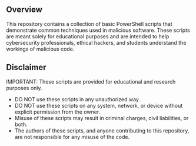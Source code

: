 ## Overview
This repository contains a collection of basic PowerShell scripts that demonstrate common techniques used in malicious software. These scripts are meant solely for educational purposes and are intended to help cybersecurity professionals, ethical hackers, and students understand the workings of malicious code.

## Disclaimer
IMPORTANT: These scripts are provided for educational and research purposes only.

- DO NOT use these scripts in any unauthorized way.
- DO NOT use these scripts on any system, network, or device without explicit permission from the owner.
- Misuse of these scripts may result in criminal charges, civil liabilities, or both.
- The authors of these scripts, and anyone contributing to this repository, are not responsible for any misuse of the code.
